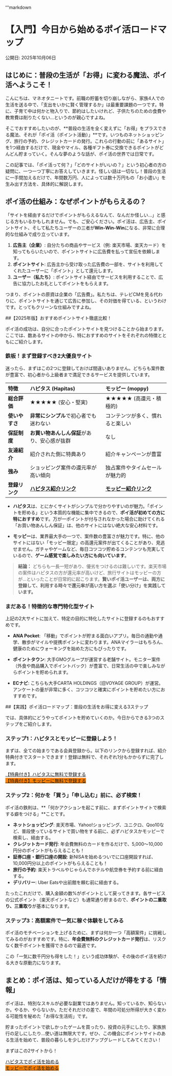 ʻʻʻmarkdown
# 【入門】今日から始めるポイ活ロードマップ

公開日: 2025年10月06日

## はじめに：普段の生活が「お得」に変わる魔法、ポイ活へようこそ！

こんにちは、マネオタニートです。前職の貯蓄を切り崩しながら、家族4人での生活を送る中で、「支出をいかに賢く管理するか」は最重要課題の一つです。特に、子育て中は何かと物入りで、節約はしたいけれど、子供たちのための食費や教育費は削りたくない…というのが親心ですよね。

そこでおすすめしたいのが、**普段の生活を全く変えずに「お得」をプラスできる魔法、それが「ポイ活（ポイント活動）」**です。いつものネットショッピング、旅行の予約、クレジットカードの発行。これらの行動の前に「あるサイト」を1つ経由するだけで、現金やマイル、各種ギフト券に交換できるポイントがどんどん貯まっていく。そんな夢のような話が、ポイ活の世界では日常です。

この記事では、「ポイ活って何？」「どのサイトがいいの？」という初心者の方の疑問に、一つ一つ丁寧にお答えしていきます。怪しい話は一切なし！普段の生活に一手間加えるだけで、年間数万円、人によっては数十万円もの「お小遣い」を生み出す方法を、具体的に解説します。

## ポイ活の仕組み：なぜポイントがもらえるの？

「サイトを経由するだけでポイントがもらえるなんて、なんだか怪しい…」と感じる方もいるかもしれません。でも、ご安心ください。ポイ活は、広告主、ポイントサイト、そして私たちユーザーの三者が**Win-Win-Win**になる、非常に合理的な仕組みで成り立っています。

1.  **広告主（企業）**: 自分たちの商品やサービス（例: 楽天市場、楽天カード）を知ってもらいたいので、ポイントサイトに広告費を払って宣伝を依頼します。
2.  **ポイントサイト**: 広告主から受け取った広告費の一部を、サイトを利用してくれたユーザーに「ポイント」として還元します。
3.  **ユーザー（私たち）**: ポイントサイト経由でサービスを利用することで、広告に協力したお礼としてポイントをもらえます。

つまり、ポイントの原資は企業の「広告費」。私たちは、テレビCMを見る代わりに、ポイントサイトを通じて広告に参加し、その対価を得ている、というわけです。とってもクリーンな仕組みですよね。

##【2025年版】おすすめポイントサイト徹底比較！

ポイ活の成功は、自分に合ったポイントサイトを見つけることから始まります。ここでは、数あるサイトの中から、特におすすめのサイトをそれぞれの特徴とともにご紹介します。

### 鉄板！まず登録すべき2大優良サイト

迷ったら、まずはこの2つに登録しておけば間違いありません。どちらも案件数が豊富で、初心者から上級者まで満足できるサービスを提供しています。

| 特徴 | ハピタス (Hapitas) | モッピー (moppy) |
| :--- | :--- | :--- |
| **総合評価** | ★★★★★ (安心・堅実) | ★★★★★ (高還元・積極的) |
| **使いやすさ** | **非常にシンプル**で初心者でも迷わない | コンテンツが多く、慣れると楽しい |
| **保証制度** | **お買い物あんしん保証**があり、安心感が抜群 | なし |
| **友達紹介** | 紹介された側に特典あり | 紹介キャンペーンが豊富 |
| **強み** | ショッピング案件の還元率が高い傾向 | 独占案件やタイムセールが魅力的 |
| **登録リンク** | [**ハピタス紹介リンク**](https://hapitas.jp/register?i=25399193&route=pcText) | [**モッピー紹介リンク**](https://pc.moppy.jp/entry/invite.php?invite=f5CWA1bf) |

- **ハピタス**は、とにかくサイトがシンプルで分かりやすいのが魅力。「ポイントを貯める」という本質的な機能に集中できるので、**ポイ活が初めての方に特におすすめ**です。万が一ポイントが付与されなかった場合に助けてくれる「お買い物あんしん保証」は、他のサイトにはない絶大な安心材料です。

- **モッピー**は、業界最大手の一つで、案件数の豊富さが魅力です。特に、他のサイトにはない「モッピー限定」の高還元案件が出てくることがあり、見逃せません。ガチャやゲームなど、毎日コツコツ貯めるコンテンツも充実しているので、**ゲーム感覚で楽しみたい方にも向いています**。

> **結論：** どちらも一長一短があり、優劣をつけるのは難しいです。楽天市場の案件はハピタスの方が還元率が高いけど、旅行サイトはモッピーの方が…といったことが日常的に起こります。**賢いポイ活ユーザーは、両方に登録して、利用する時々で還元率が高い方を選ぶ「使い分け」を実践しています。**

### まだある！特徴的な専門特化型サイト

上記の2大サイトに加えて、特定の目的に特化したサイトに登録するのもおすすめです。

- **ANA Pocket**: 「移動」でポイントが貯まる面白いアプリ。毎日の通勤や通学、散歩がマイルや提携ポイントに変わります。ANAマイラーはもちろん、健康のためにウォーキングを始めた方にもぴったりです。

- **ポイントタウン**: 大手GMOグループが運営する老舗サイト。モニター案件（外食や商品購入でポイントバック）が豊富で、日常生活の中で楽しみながらポイントを貯められます。

- **ECナビ**: こちらも大手CARTA HOLDINGS（旧VOYAGE GROUP）が運営。アンケートの量が非常に多く、コツコツと確実にポイントを貯めたい方におすすめです。

##【実践】ポイ活ロードマップ：普段の生活をお得に変える3ステップ

では、具体的にどうやってポイントを貯めていくのか。今日からできる3つのステップをご紹介します。

### ステップ1：ハピタスとモッピーに登録しよう！

まずは、全ての始まりである会員登録から。以下のリンクから登録すれば、紹介特典付きでスタートできます！登録は無料で、それぞれ1分もかからずに完了します。

<div class="cta-button">
    <a href="https://hapitas.jp/register?i=25399193&route=pcText" class="btn btn-primary btn-large" target="_blank" rel="noopener noreferrer">
        <i class="fas fa-gift"></i>
        【特典付き】ハピタスに無料で登録する
    </a>
</div>
<div class="cta-button">
    <a href="https://pc.moppy.jp/entry/invite.php?invite=f5CWA1bf" class="btn btn-primary btn-large" style="background: #ff8000;">
        <i class="fas fa-gift"></i>
        【特典付き】モッピーに無料で登録する
    </a>
</div>

### ステップ2：何かを「買う」「申し込む」前に、必ず検索！

ポイ活の鉄則は、**「何かアクションを起こす前に、まずポイントサイトで検索する癖をつける」**ことです。

- **ネットショッピング**: 楽天市場、Yahoo!ショッピング、ユニクロ、Qoo10など、普段使っているサイトで買い物をする前に、必ずハピタスかモッピーで検索し、経由する。
- **クレジットカード発行**: 年会費無料のカードを作るだけで、5,000〜10,000円分のポイントがもらえることも！
- **証券口座・銀行口座の開設**: 新NISAを始めるついでに口座開設すれば、10,000円分以上のポイントがもらえることも！
- **旅行の予約**: 楽天トラベルやじゃらんでホテルや航空券を予約する前に経由する。
- **デリバリー**: Uber Eatsや出前館を頼む前に経由する。

たったこれだけで、購入金額の数%がポイントとして戻ってきます。各サービスの公式ポイント（楽天ポイントなど）も通常通り貯まるので、**ポイントの二重取り、三重取り**が基本になります。

### ステップ3：高額案件で一気に稼ぐ体験をしてみる

ポイ活のモチベーションを上げるために、まずは何か一つ「高額案件」に挑戦してみるのがおすすめです。特に、**年会費無料のクレジットカード発行**は、リスクなく数千ポイントを獲得できるので最適です。

この「一気に数千円分も得をした！」という成功体験が、その後のポイ活を続ける大きな原動力になります。

## まとめ：ポイ活は、知っている人だけが得をする「情報」

ポイ活は、特別なスキルが必要な副業ではありません。知っているか、知らないか。やるか、やらないか。ただそれだけの差で、年間の可処分所得が大きく変わる可能性を秘めた「お得な生活術」です。

貯まったポイントで欲しかったゲームを買ったり、投資の元手にしたり、家族旅行の足しにしたり…使い道は無限大です。ぜひ、この機会にポイントサイトのある生活を始めて、普段の暮らしを少しだけアップグレードしてみてください！

<div class="final-cta">
    <p>まずはこの2サイトから！</p>
    <div class="cta-button">
        <a href="https://hapitas.jp/register?i=25399193&route=pcText" class="btn btn-primary btn-large" target="_blank" rel="noopener noreferrer">
            <i class="fas fa-rocket"></i>
            ハピタスでポイ活を始める
        </a>
    </div>
    <div class="cta-button">
        <a href="https://pc.moppy.jp/entry/invite.php?invite=f5CWA1bf" class="btn btn-primary btn-large" style="background: #ff8000;" target="_blank" rel="noopener noreferrer">
            <i class="fas fa-rocket"></i>
            モッピーでポイ活を始める
        </a>
    </div>
</div>


